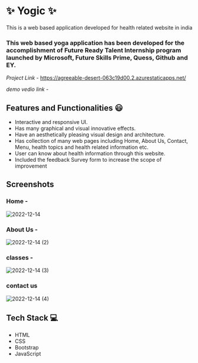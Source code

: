 # ✨ Yogic  ✨

This is a web based application developed for health related website in india

### This web based yoga application has been developed for the accomplishment of Future Ready Talent Internship program launched by Microsoft, Future Skills Prime, Quess, Github and EY.


*Project Link* - https://agreeable-desert-063c19d00.2.azurestaticapps.net/


*demo vedio link* -

## Features and Functionalities 😃

- Interactive and responsive UI.
- Has many graphical and visual innovative effects.
- Have an aesthetically pleasing visual design and architecture.
- Has collection of many web pages including Home, About Us, Contact, Menu, health topics and health related information etc.
- User can know about health information through this website.
- Included the feedback Survey form to increase the scope of improvement 

## Screenshots

 

### Home -

   ![2022-12-14](https://user-images.githubusercontent.com/115459156/207517316-79b73b01-3323-453b-92da-06e5ca5bcf75.png)


### About Us -


![2022-12-14 (2)](https://user-images.githubusercontent.com/115459156/207517559-8a228585-f4e1-4bb0-bfdd-78f6c7f9e11e.png)


### classes -


![2022-12-14 (3)](https://user-images.githubusercontent.com/115459156/207517695-811ffe1e-9552-472d-b229-906c07074fbd.png)

### contact us




![2022-12-14 (4)](https://user-images.githubusercontent.com/115459156/207518965-f7c40e12-1c99-4b94-9d2e-71544010f63e.png)








## Tech Stack 💻


- HTML
- CSS
- Bootstrap
- JavaScript
